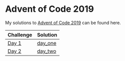 # Advent of Code 2019

My solutions to [Advent of Code 2019](https://adventofcode.com/2019) can be found here.

| Challenge | Solution |
| --------- | -------- |
| [Day 1](https://adventofcode.com/2019/day/1) | [day_one](day_one)
| [Day 2](https://adventofcode.com/2019/day/2) | [day_two](day_two)